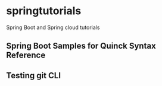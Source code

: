 # springtutorials
Spring Boot and Spring cloud tutorials 

## Spring Boot Samples for Quinck Syntax Reference

## Testing git CLI 
